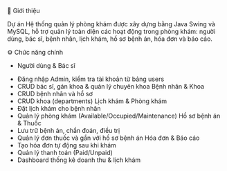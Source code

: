 📌 Giới thiệu

Dự án Hệ thống quản lý phòng khám được xây dựng bằng Java Swing và MySQL, hỗ trợ quản lý toàn diện các hoạt động trong phòng khám: người dùng, bác sĩ, bệnh nhân, lịch khám, hồ sơ bệnh án, hóa đơn và báo cáo.

⚙️ Chức năng chính

+ Người dùng & Bác sĩ
- Đăng nhập Admin, kiểm tra tài khoản từ bảng users
- CRUD bác sĩ, gán khoa & quản lý chuyên khoa
Bệnh nhân & Khoa
- CRUD bệnh nhân và hồ sơ
- CRUD khoa (departments)
Lịch khám & Phòng khám
- Đặt lịch khám cho bệnh nhân
- Quản lý phòng khám (Available/Occupied/Maintenance)
Hồ sơ bệnh án & Thuốc
- Lưu trữ bệnh án, chẩn đoán, điều trị
- Quản lý đơn thuốc và gắn với hồ sơ bệnh án
Hóa đơn & Báo cáo
- Tạo hóa đơn tự động sau khi khám
- Quản lý thanh toán (Paid/Unpaid)
- Dashboard thống kê doanh thu & lịch khám

